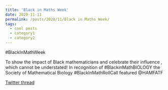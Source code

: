 ```yaml
---
title: 'Black in Maths Week'
date: 2020-11-11
permalink: /posts/2020/11/Black in Maths Week/
tags:
  - cool posts
  - category1
  - category2
---
```


#BlackInMathWeek

To show the impact of Black mathematicians and celebrate their influence , which cannot be understated!
In recognition of #BlackinMathBIOLOGY  the Society of Mathematical Biology #BlackInMathRollCall  featured @HAMFATF 

[Twitter thread](https://twitter.com/SMB_MathBiology/status/1326319365566783489)

